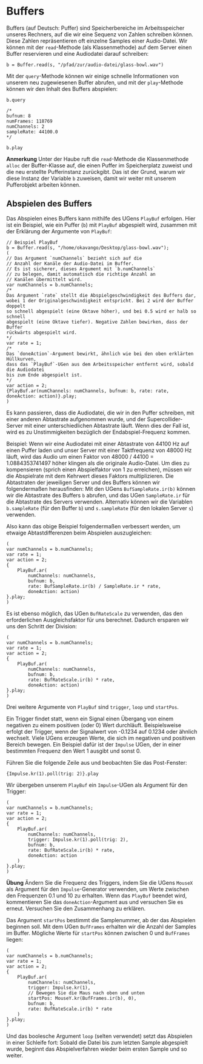 # Buffers
Buffers (auf Deutsch: Puffer) sind Speicherbereiche im Arbeitsspeicher unseres Rechners, auf die wir eine Sequenz von Zahlen schreiben können. Diese Zahlen repräsentieren oft einzelne Samples einer Audio-Datei.
Wir können mit der `read`-Methode (als Klassenmethode) auf dem Server einen Buffer reservieren und eine Audiodatei darauf schreiben:
```
b = Buffer.read(s, "/pfad/zur/audio-datei/glass-bowl.wav")
```
Mit der `query`-Methode können wir einige schnelle Informationen von unserem neu zugewiesenen Buffer abrufen, und mit der `play`-Methode können wir den Inhalt des Buffers abspielen:
```
b.query

/*
bufnum: 8
numFrames: 118769
numChannels: 2
sampleRate: 44100.0
*/

b.play
```
__Anmerkung__ Unter der Haube ruft die `read`-Methode die Klassenmethode `alloc` der Buffer-Klasse auf, die einen Puffer im Speicherplatz zuweist und die neu erstellte Pufferinstanz zurückgibt. Das ist der Grund, warum wir diese Instanz der Variable `b` zuweisen, damit wir weiter mit unserem Pufferobjekt arbeiten können.

## Abspielen des Buffers
Das Abspielen eines Buffers kann mithilfe des UGens `PlayBuf` erfolgen. Hier ist ein Beispiel, wie ein Puffer (`b`) mit `PlayBuf` abgespielt wird, zusammen mit der Erklärung der Argumente von `PlayBuf`:

```
// Beispiel PlayBuf
b = Buffer.read(s, "/home/okavango/Desktop/glass-bowl.wav");
(
// Das Argument `numChannels` bezieht sich auf die
// Anzahl der Kanäle der Audio-Datei im Buffer.
// Es ist sicherer, dieses Argument mit `b.numChannels`
// zu belegen, damit automatisch die richtige Anzahl an
// Kanälen übermittelt wird.
var numChannels = b.numChannels;
/*
Das Argument `rate` stellt die Abspielgeschwindigkeit des Buffers dar,
wobei 1 der Originalgeschwindigkeit entspricht. Bei 2 wird der Buffer doppelt
so schnell abgespielt (eine Oktave höher), und bei 0.5 wird er halb so schnell
abgespielt (eine Oktave tiefer). Negative Zahlen bewirken, dass der Buffer
rückwärts abgespielt wird.
*/
var rate = 1;
/*
Das `doneAction`-Argument bewirkt, ähnlich wie bei den oben erklärten Hüllkurven,
dass das `PlayBuf`-UGen aus dem Arbeitsspeicher entfernt wird, sobald die Audiodatei 
bis zum Ende abgespielt ist.
*/
var action = 2;
{PlayBuf.ar(numChannels: numChannels, bufnum: b, rate: rate, doneAction: action)}.play;
)
```

Es kann passieren, dass die Audiodatei, die wir in den Puffer schreiben, mit einer anderen Abtastrate aufgenommen wurde, und der Supercollider-Server mit einer unterschiedlichen Abtastrate läuft. Wenn dies der Fall ist, wird es zu Unstimmigkeiten bezüglich der Endabspiel-Frequenz kommen. 

Beispiel: Wenn wir eine Audiodatei mit einer Abtastrate von 44100 Hz auf einen Puffer laden und unser Server mit einer Taktfrequenz von 48000 Hz läuft, wird das Audio um einen Faktor von 48000 / 44100 = 1.0884353741497 höher klingen als die originale Audio-Datei. Um dies zu kompensieren (sprich einen Abspielfaktor von 1 zu erreichen), müssen wir die Abspielrate mit dem Kehrwert dieses Faktors multiplizieren. Die Abtastraten der jeweiligen Server und des Buffers können wir folgendermaßen herausfinden: Mit den UGens `BufSampleRate.ir(b)` können wir die Abtastrate des Buffers `b` abrufen, und das UGen `SampleRate.ir` für die Abtastrate des Servers verwenden. Alternativ können wir die Variablen `b.sampleRate` (für den Buffer `b`) und `s.sampleRate` (für den lokalen Server `s`) verwenden.

Also kann das obige Beispiel folgendermaßen verbessert werden, um etwaige Abtastdifferenzen beim Abspielen auszugleichen:

```
(
var numChannels = b.numChannels;
var rate = 1;
var action = 2;
{
	PlayBuf.ar(
		numChannels: numChannels,
		bufnum: b,
		rate: BufSampleRate.ir(b) / SampleRate.ir * rate,
		doneAction: action)
}.play;
)
```

Es ist ebenso möglich, das UGen `BufRateScale` zu verwenden, das den erforderlichen Ausgleichsfaktor für uns berechnet.
Dadurch ersparen wir uns den Schritt der Division:


```
(
var numChannels = b.numChannels;
var rate = 1;
var action = 2;
{
	PlayBuf.ar(
		numChannels: numChannels,
		bufnum: b,
		rate: BufRateScale.ir(b) * rate,
		doneAction: action)
}.play;
)
```

Drei weitere Argumente von `PlayBuf` sind `trigger`, `loop` und `startPos`.

Ein Trigger findet statt, wenn ein Signal einen Übergang von einem negativen zu einem positiven (oder 0) Wert durchläuft. Beispielsweise erfolgt der Trigger, wenn der Signalwert von -0.1234 auf 0.1234 oder ähnlich wechselt. Viele UGens erzeugen Werte, die sich im negativen und positiven Bereich bewegen. Ein Beispiel dafür ist der `Impulse` UGen, der in einer bestimmten Frequenz den Wert 1 ausgibt und sonst 0. 

Führen Sie die folgende Zeile aus und beobachten Sie das Post-Fenster:
```
{Impulse.kr(1).poll(trig: 2)}.play
```

Wir übergeben unserem `PlayBuf` ein `Impulse`-UGen als Argument für den Trigger:
```
(
var numChannels = b.numChannels;
var rate = 1;
var action = 2;
{
	PlayBuf.ar(
		numChannels: numChannels,
		trigger: Impulse.kr(1).poll(trig: 2),
		bufnum: b,
		rate: BufRateScale.ir(b) * rate,
		doneAction: action
	)
}.play;
)
```
__Übung__ Ändern Sie die Frequenz des Triggers, indem Sie die UGens `MouseX` als Argument für den `Impulse`-Generator verwenden, um Werte zwischen den Frequenzen 0.1 und 10 zu erhalten. Wenn das `PlayBuf` beendet wird, kommentieren Sie das `doneAction`-Argument aus und versuchen Sie es erneut. Versuchen Sie den Zusammenhang zu erklären.

Das Argument `startPos` bestimmt die Samplenummer, ab der das Abspielen beginnen soll. Mit dem UGen `BufFrames` erhalten wir die Anzahl der Samples im Buffer. Mögliche Werte für `startPos` können zwischen 0 und `BufFrames` liegen:
```
(
var numChannels = b.numChannels;
var rate = 1;
var action = 2;
{
	PlayBuf.ar(
		numChannels: numChannels,
		trigger: Impulse.kr(1),
		// Bewegen Sie die Maus nach oben und unten
		startPos: MouseY.kr(BufFrames.ir(b), 0),
		bufnum: b,
		rate: BufRateScale.ir(b) * rate
	)
}.play;
)
```

Und das boolesche Argument `loop` (selten verwendet) setzt das Abspielen in einer Schleife fort: Sobald die Datei bis zum letzten Sample abgespielt wurde, beginnt das Abspielverfahren wieder beim ersten Sample und so weiter.
